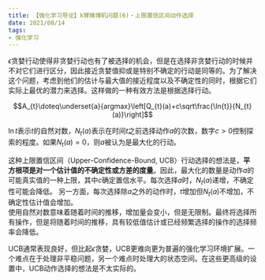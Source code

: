 ```yaml
---
title: 【强化学习导论】k臂赌博机问题(6)・上限置信区间动作选择
date: 2021/08/14
tags: 
- 强化学习
---
```

$\epsilon$贪婪行动使得非贪婪行动也有了被选择的机会，但是在选择非贪婪行动的时候并不对它们进行区分，因此接近贪婪值抑或是特别不确定的行动是同等的。为了解决这个问题，考虑到他们的估计与最大值的接近程度以及不确定性的同时，根据它们实际上最优的潜力来选择。这样做的一种有效方法是根据选择行动。
<!--more-->

$$A_{t}\doteq\underset{a}{argmax}\left[Q_{t}(a)+c\sqrt\frac{\ln{t}}{N_{t}(a)}\right]$$

$\ln{t}$表示$t$的自然对数，$N_{t}(a)$表示在时间$t$之前选择动作$a$的次数，数字$c>0$控制探索的程度。如果$N_{t}(a)=0$，则$a$被认为是最大化的行动。

这种上限置信区间（Upper-Confidence-Bound, UCB）行动选择的想法是，**平方根项是对一个估计值的不确定性或方差的度量**。因此，最大化的数量是动作$a$的可能真实值的一种上限，其中$c$确定置信水平。每次选择$a$时，$N_{t}(a)$递增，不确定性可能会降低。
另一方面，每次选择除$a$之外的动作时，$t$增加但$N_{t}(a)$不增加，不确定性估计值会增加。  
使用自然对数意味着随着时间的推移，增加量会变小，但是无限制。最终将选择所有操作，但是将随着时间的推移，具有较低值估计或已经频繁选择的操作的选择频率会降低。

UCB通常表现良好，但比起$\epsilon$贪婪，UCB更难向更为普遍的强化学习环境扩展。一个难点在于处理非平稳问题，另一个难点时处理大的状态空间。在这些更高级的设置中，UCB动作选择的想法是不太实际的。
